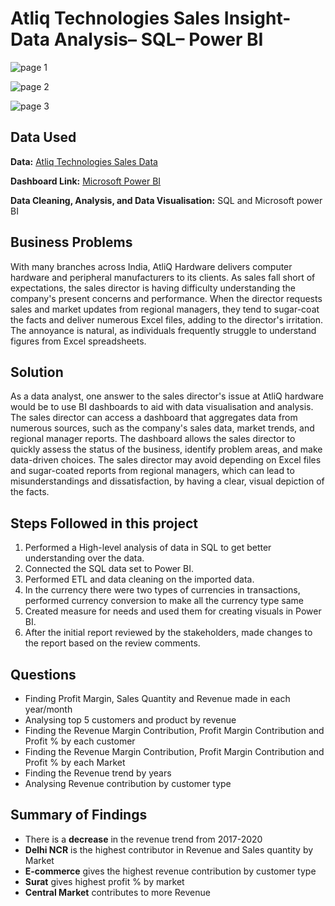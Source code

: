 # Atliq Technologies Sales Insight- Data Analysis– SQL– Power BI

![page 1](https://github.com/Amlanjyotilaha/portfolio_projects/assets/103643953/73396561-04d2-45e8-bf2a-a4321eccd45d)

![page 2](https://github.com/Amlanjyotilaha/portfolio_projects/assets/103643953/fb92086f-3874-48ba-816d-0e3f2827f463)

![page 3](https://github.com/Amlanjyotilaha/portfolio_projects/assets/103643953/bf0b8a9b-59aa-43b0-b78f-6b712f44dfaf)

## Data Used

**Data:** [Atliq Technologies Sales Data ](https://codebasics.io/resources/sales-insights-data-analysis-project)

**Dashboard Link:** [Microsoft Power BI](https://app.powerbi.com/view?r=eyJrIjoiNjk5MmZhNWYtYzcwOS00ZDQ3LTg0NzktNjIxMTk3Mzk1ZTFiIiwidCI6ImRmODY3OWNkLWE4MGUtNDVkOC05OWFjLWM4M2VkN2ZmOTVhMCJ9)

**Data Cleaning, Analysis, and Data Visualisation:** SQL and Microsoft power BI 

## Business Problems

With many branches across India, AtliQ Hardware delivers computer hardware and peripheral manufacturers to its clients. As sales fall short of expectations, the sales director is having difficulty understanding the company's present concerns and performance. When the director requests sales and market updates from regional managers, they tend to sugar-coat the facts and deliver numerous Excel files, adding to the director's irritation. The annoyance is natural, as individuals frequently struggle to understand figures from Excel spreadsheets.

## Solution

As a data analyst, one answer to the sales director's issue at AtliQ hardware would be to use BI dashboards to aid with data visualisation and analysis. The sales director can access a dashboard that aggregates data from numerous sources, such as the company's sales data, market trends, and regional manager reports. The dashboard allows the sales director to quickly assess the status of the business, identify problem areas, and make data-driven choices.
The sales director may avoid depending on Excel files and sugar-coated reports from regional managers, which can lead to misunderstandings and dissatisfaction, by having a clear, visual depiction of the facts.

## Steps Followed in this project

1.	Performed a High-level analysis of data in SQL to get better understanding over the data.
2.	Connected the SQL data set to Power BI.
3.	Performed ETL and data cleaning on the imported data.
4.	In the currency there were two types of currencies in transactions, performed currency conversion to make all the currency type same
5.	Created measure for needs and used them for creating visuals in Power BI.
6.	After the initial report reviewed by the stakeholders, made changes to the report based on the review comments.

## Questions

* Finding Profit Margin, Sales Quantity and Revenue made in each year/month
* Analysing top 5 customers and product by revenue
* Finding the Revenue Margin Contribution, Profit Margin Contribution and Profit % by each customer
* Finding the Revenue Margin Contribution, Profit Margin Contribution and Profit % by each Market
* Finding the Revenue trend by years
* Analysing Revenue contribution by customer type

## Summary of Findings

* There is a **decrease** in the revenue trend from 2017-2020
* **Delhi NCR** is the highest contributor in Revenue and Sales quantity by Market
* **E-commerce** gives the highest revenue contribution by customer type
* **Surat** gives highest profit % by market
* **Central Market** contributes to more Revenue


